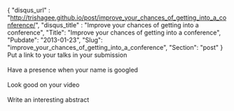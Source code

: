 {
 "disqus_url" : "http://trishagee.github.io/post/improve_your_chances_of_getting_into_a_conference/",
 "disqus_title" : "Improve your chances of getting into a conference",
 "Title": "Improve your chances of getting into a conference",
 "Pubdate": "2013-01-23",
 "Slug": "improve_your_chances_of_getting_into_a_conference",
 "Section": "post"
}
Put a link to your talks in your submission<br /><br />Have a presence when your name is googled<br /><br />Look good on your video<br /><br />Write an interesting abstract<br /><br /><br />
